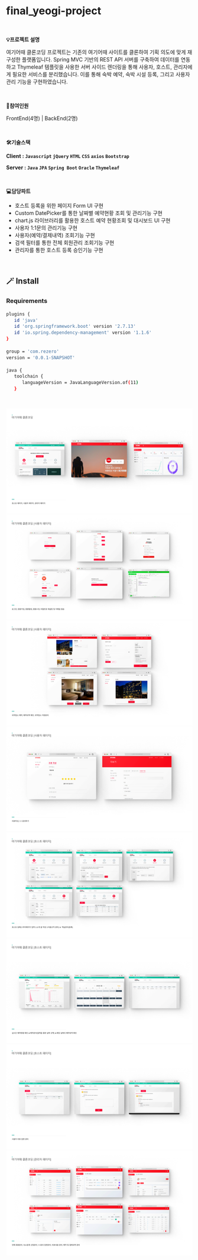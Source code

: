 # final_yeogi-project

<br>

**💡프로젝트 설명**

여기어때 클론코딩 프로젝트는 기존의 여기어때 사이트를 클론하여 기획 의도에 맞게 재구성한 플랫폼입니다. Spring MVC 기반의 REST API 서버를 구축하여 데이터를 연동하고 Thymeleaf 템플릿을 사용한 서버 사이드 렌더링을 통해 사용자, 호스트, 관리자에게 필요한 서비스를 분리했습니다. 이를 통해 숙박 예약, 숙박 시설 등록, 그리고 사용자 관리 기능을 구현하였습니다.

<br>

**🤝참여인원**

FrontEnd(4명) | BackEnd(2명)

<br>

**🛠️기술스택**

**Client :  `Javascript`  `jQuery`  `HTML`   `CSS`  `axios`  `Bootstrap`**   

**Server : `Java`  `JPA`  `Spring Boot`  `Oracle`  `Thymeleaf`**

<br>

**💻담당파트**

- 호스트 등록을 위한 페이지 Form UI 구현
- Custom DatePicker를 통한 날짜별 예약현황 조회 및 관리기능 구현
- chart.js 라이브러리를 활용한 호스트 예약 현황조회 및 대시보드 UI 구현
- 사용자 1:1문의 관리기능 구현
- 사용자(예약/결제내역) 조회기능 구현
- 검색 필터를 통한 전체 회원관리 조회기능 구현
- 관리자를 통한 호스트 등록 승인기능 구현

<br>

## 🪄 Install

### Requirements
```sh
plugins {
   id 'java'
   id 'org.springframework.boot' version '2.7.13'
   id 'io.spring.dependency-management' version '1.1.6'
}

group = 'com.rezero'
version = '0.0.1-SNAPSHOT'

java {
   toolchain {
      languageVersion = JavaLanguageVersion.of(11)
   }

```

<br>

![2.project](./src/main/resources/static/images/2.project.png)
![3.project](./src/main/resources/static/images/3.project.png)
![4.project](./src/main/resources/static/images/4.project.png)
![5.project](./src/main/resources/static/images/5.project.png)
![6.project](./src/main/resources/static/images/6.project.png)
![7.project](./src/main/resources/static/images/7.project.png)
![8.project](./src/main/resources/static/images/8.project.png)
![9.project](./src/main/resources/static/images/9.project.png)

